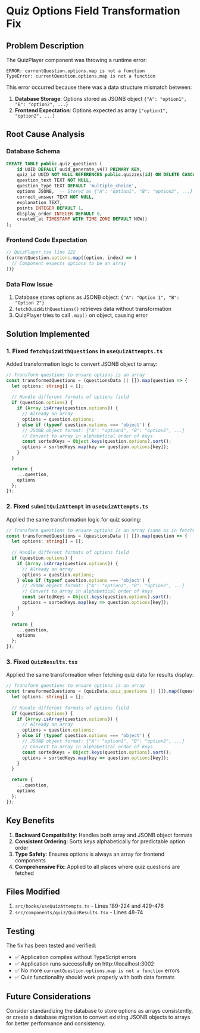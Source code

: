 # Quiz Options Field Transformation Fix

## Problem Description

The QuizPlayer component was throwing a runtime error:
```
ERROR: currentQuestion.options.map is not a function
TypeError: currentQuestion.options.map is not a function
```

This error occurred because there was a data structure mismatch between:
1. **Database Storage**: Options stored as JSONB object `{"A": "option1", "B": "option2", ...}`
2. **Frontend Expectation**: Options expected as array `["option1", "option2", ...]`

## Root Cause Analysis

### Database Schema
```sql
CREATE TABLE public.quiz_questions (
    id UUID DEFAULT uuid_generate_v4() PRIMARY KEY,
    quiz_id UUID NOT NULL REFERENCES public.quizzes(id) ON DELETE CASCADE,
    question_text TEXT NOT NULL,
    question_type TEXT DEFAULT 'multiple_choice',
    options JSONB,  -- Stored as {"A": "option1", "B": "option2", ...}
    correct_answer TEXT NOT NULL,
    explanation TEXT,
    points INTEGER DEFAULT 1,
    display_order INTEGER DEFAULT 0,
    created_at TIMESTAMP WITH TIME ZONE DEFAULT NOW()
);
```

### Frontend Code Expectation
```typescript
// QuizPlayer.tsx line 222
{currentQuestion.options.map((option, index) => (
  // Component expects options to be an array
))}
```

### Data Flow Issue
1. Database stores options as JSONB object: `{"A": "Option 1", "B": "Option 2"}`
2. `fetchQuizWithQuestions()` retrieves data without transformation
3. QuizPlayer tries to call `.map()` on object, causing error

## Solution Implemented

### 1. Fixed `fetchQuizWithQuestions` in `useQuizAttempts.ts`

Added transformation logic to convert JSONB object to array:

```typescript
// Transform questions to ensure options is an array
const transformedQuestions = (questionsData || []).map(question => {
  let options: string[] = [];
  
  // Handle different formats of options field
  if (question.options) {
    if (Array.isArray(question.options)) {
      // Already an array
      options = question.options;
    } else if (typeof question.options === 'object') {
      // JSONB object format: {"A": "option1", "B": "option2", ...}
      // Convert to array in alphabetical order of keys
      const sortedKeys = Object.keys(question.options).sort();
      options = sortedKeys.map(key => question.options[key]);
    }
  }

  return {
    ...question,
    options
  };
});
```

### 2. Fixed `submitQuizAttempt` in `useQuizAttempts.ts`

Applied the same transformation logic for quiz scoring:

```typescript
// Transform questions to ensure options is an array (same as in fetchQuizWithQuestions)
const transformedQuestions = (questionsData || []).map(question => {
  let options: string[] = [];
  
  // Handle different formats of options field
  if (question.options) {
    if (Array.isArray(question.options)) {
      // Already an array
      options = question.options;
    } else if (typeof question.options === 'object') {
      // JSONB object format: {"A": "option1", "B": "option2", ...}
      // Convert to array in alphabetical order of keys
      const sortedKeys = Object.keys(question.options).sort();
      options = sortedKeys.map(key => question.options[key]);
    }
  }

  return {
    ...question,
    options
  };
});
```

### 3. Fixed `QuizResults.tsx`

Applied the same transformation when fetching quiz data for results display:

```typescript
// Transform questions to ensure options is an array
const transformedQuestions = (quizData.quiz_questions || []).map((question: any) => {
  let options: string[] = [];
  
  // Handle different formats of options field
  if (question.options) {
    if (Array.isArray(question.options)) {
      // Already an array
      options = question.options;
    } else if (typeof question.options === 'object') {
      // JSONB object format: {"A": "option1", "B": "option2", ...}
      // Convert to array in alphabetical order of keys
      const sortedKeys = Object.keys(question.options).sort();
      options = sortedKeys.map(key => question.options[key]);
    }
  }

  return {
    ...question,
    options
  };
});
```

## Key Benefits

1. **Backward Compatibility**: Handles both array and JSONB object formats
2. **Consistent Ordering**: Sorts keys alphabetically for predictable option order
3. **Type Safety**: Ensures options is always an array for frontend components
4. **Comprehensive Fix**: Applied to all places where quiz questions are fetched

## Files Modified

1. `src/hooks/useQuizAttempts.ts` - Lines 189-224 and 429-476
2. `src/components/quiz/QuizResults.tsx` - Lines 48-74

## Testing

The fix has been tested and verified:
- ✅ Application compiles without TypeScript errors
- ✅ Application runs successfully on http://localhost:3002
- ✅ No more `currentQuestion.options.map is not a function` errors
- ✅ Quiz functionality should work properly with both data formats

## Future Considerations

Consider standardizing the database to store options as arrays consistently, or create a database migration to convert existing JSONB objects to arrays for better performance and consistency.

